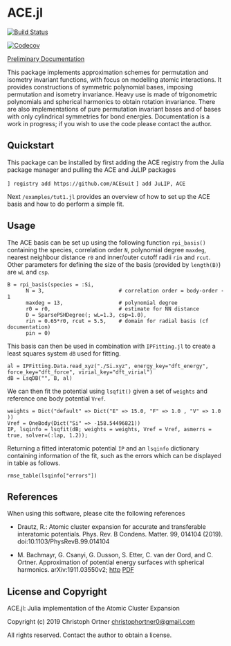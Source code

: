 # ACE.jl

[![Build Status](https://travis-ci.com/JuliaMolSim/ACE.jl.svg?branch=master)](https://travis-ci.com/JuliaMolSim/ACE.jl)

[![Codecov](https://codecov.io/gh/JuliaMolSim/ACE.jl/branch/master/graph/badge.svg)](https://codecov.io/gh/JuliaMolSim/ACE.jl)

[Preliminary Documentation](https://juliamolsim.github.io/ACE.jl/dev/)

This package implements approximation schemes for permutation and isometry invariant functions, with focus on modelling atomic interactions. It provides constructions of symmetric polynomial bases, imposing permutation and isometry invariance.
Heavy use is made of trigonometric polynomials and spherical harmonics to obtain rotation invariance. There are also implementations of pure permutation invariant bases and of bases with only cylindrical symmetries for bond energies.
Documentation is a work in progress; if you wish to use the code please contact the author.

## Quickstart

This package can be installed by first adding the ACE registry from the Julia package manager and pulling the ACE and JuLIP packages

`] registry add https://github.com/ACEsuit`
`] add JuLIP, ACE`

Next `/examples/tut1.jl` provides an overview of how to set up the ACE basis and how to do perform a simple fit.

## Usage

The ACE basis can be set up using the following function `rpi_basis()` containing the species, correlation order `N`, polynomial degree `maxdeg`, nearest neighbour distance `r0` and inner/outer cutoff radii `rin` and `rcut`. Other parameters for defining the size of the basis (provided by `length(B)`) are `wL` and `csp`. 
```
B = rpi_basis(species = :Si,
      N = 3,                        # correlation order = body-order - 1
      maxdeg = 13,                  # polynomial degree
      r0 = r0,                      # estimate for NN distance
      D = SparsePSHDegree(; wL=1.3, csp=1.0),
      rin = 0.65*r0, rcut = 5.5,    # domain for radial basis (cf documentation)
      pin = 0)  
```
This basis can then be used in combination with `IPFitting.jl` to create a least squares system `dB` used for fitting. 
```
al = IPFitting.Data.read_xyz("./Si.xyz", energy_key="dft_energy", force_key="dft_force", virial_key="dft_virial")
dB = LsqDB("", B, al)
```
We can then fit the potential using `lsqfit()` given a set of `weights` and reference one body potential `Vref`.
```
weights = Dict("default" => Dict("E" => 15.0, "F" => 1.0 , "V" => 1.0 ))
Vref = OneBody(Dict("Si" => -158.54496821))
IP, lsqinfo = lsqfit(dB; weights = weights, Vref = Vref, asmerrs = true, solver=(:lap, 1.2));
```
Returning a fitted interatomic potential `IP` and an `lsqinfo` dictionary containing information of the fit, such as the errors which can be displayed in table as follows.
```
rmse_table(lsqinfo["errors"])
```

## References

When using this software, please cite the following references

* Drautz, R.: Atomic cluster expansion for accurate and transferable interatomic potentials. Phys. Rev. B Condens. Matter. 99, 014104 (2019). doi:10.1103/PhysRevB.99.014104

* M. Bachmayr, G. Csanyi, G. Dusson, S. Etter, C. van der Oord, and C. Ortner. Approximation of potential energy surfaces with spherical harmonics. arXiv:1911.03550v2; [http](https://arxiv.org/abs/1911.03550) [PDF](https://arxiv.org/pdf/1911.03550.pdf)


## License and Copyright

ACE.jl: Julia implementation of the Atomic Cluster Expansion

Copyright (c) 2019 Christoph Ortner <christophortner0@gmail.com>

All rights reserved. Contact the author to obtain a license.

